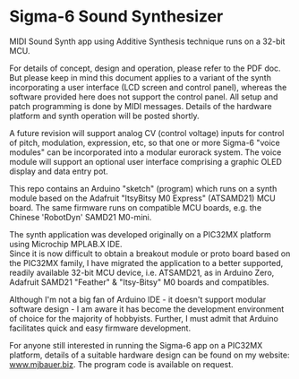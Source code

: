 # Sigma-6 Sound Synthesizer
MIDI Sound Synth app using Additive Synthesis technique runs on a 32-bit MCU.

For details of concept, design and operation, please refer to the PDF doc.  But please keep in mind
this document applies to a variant of the synth incorporating a user interface (LCD screen and control panel),
whereas the software provided here does not support the control panel.  All setup and patch programming
is done by MIDI messages. Details of the hardware platform and synth operation will be posted shortly.

A future revision will support analog CV (control voltage) inputs for control of pitch, modulation, expression,
etc, so that one or more Sigma-6 "voice modules" can be incorporated into a modular eurorack system.
The voice module will support an optional user interface comprising a graphic OLED display and data entry pot.

This repo contains an Arduino "sketch" (program) which runs on a synth module based on the Adafruit "ItsyBitsy M0 Express"
(ATSAMD21) MCU board.  The same firmware runs on compatible MCU boards, e.g. the Chinese 'RobotDyn' SAMD21 M0-mini.

The synth application was developed originally on a PIC32MX platform using Microchip MPLAB.X IDE.  
Since it is now difficult to obtain a breakout module or proto board based on the PIC32MX family,
I have migrated the application to a better supported, readily available 32-bit MCU device, 
i.e. ATSAMD21, as in Arduino Zero, Adafruit SAMD21 "Feather" & "Itsy-Bitsy" M0 boards and compatibles. 

Although I'm not a big fan of Arduino IDE - it doesn't support modular software design - 
I am aware it has become the development environment of choice for the majority of hobbyists.
Further, I must admit that Arduino facilitates quick and easy firmware development.

For anyone still interested in running the Sigma-6 app on a PIC32MX platform, details of a suitable hardware
design can be found on my website: www.mjbauer.biz.  The program code is available on request.
